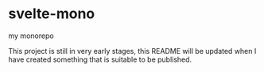 # svelte-mono

my monorepo

This project is still in very early stages, this README will be updated when I have created something that is suitable to be published.